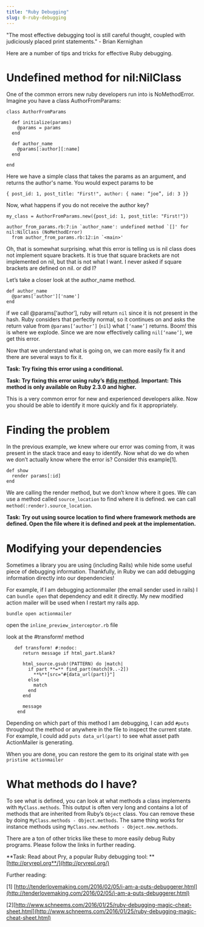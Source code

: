 ```yaml
---
title: "Ruby Debugging"
slug: 0-ruby-debugging
---
```


"The most effective debugging tool is still careful thought, coupled with judiciously placed print statements." - Brian Kernighan

Here are a number of tips and tricks for effective Ruby debugging.

# Undefined method for nil:NilClass

One of the common errors new ruby developers run into is NoMethodError. Imagine you have a class AuthorFromParams:

```
class AuthorFromParams

  def initialize(params)
    @params = params
  end

  def author_name
    @params[:author][:name]
  end

end
```

Here we have a simple class that takes the params as an argument, and returns the author's name. You would expect params to be

`{ post_id: 1, post_title: "First!", author: { name: “joe”, id: 3 }}`

Now, what happens if you do not receive the author key?

```
my_class = AuthorFromParams.new({post_id: 1, post_title: "First!"})

author_from_params.rb:7:in `author_name': undefined method `[]' for nil:NilClass (NoMethodError)
  from author_from_params.rb:12:in `<main>'
```

Oh, that is somewhat surprising. what this error is telling us is nil class does not implement square brackets. It is true that square brackets are not implemented on nil, but that is not what I want. I never asked if square brackets are defined on nil. or did I?

Let’s take a closer look at the author_name method.

```
def author_name
  @params['author']['name']
end
```

if we call @params[‘author’], ruby will return `nil` since it is not present in the hash. Ruby considers that perfectly normal, so it continues on and asks the return value from `@params[‘author’]` (`nil`) what `[‘name’]` returns. Boom! this is where we explode. Since we are now effectively calling `nil[‘name’]`, we get this error.

Now that we understand what is going on, we can more easily fix it and there are several ways to fix it.

**Task: Try fixing this error using a conditional.**

**Task: Try fixing this error using ruby’s [#dig method](http://ruby-doc.org/core-2.3.0/Hash.html#method-i-dig). Important: This method is only available on Ruby 2.3.0 and higher.**

This is a very common error for new and experienced developers alike. Now you should be able to identify it more quickly and fix it appropriately.

# Finding the problem

In the previous example, we knew where our error was coming from, it was present in the stack trace and easy to identify. Now what do we do when we don’t actually know where the error is? Consider this example[1].

```
def show
  render params[:id]
end
```

We are calling the render method, but we don’t know where it goes. We can use a method called `source_location` to find where it is defined. we can call `method(:render).source_location`.

**Task: Try out using source location to find where framework methods are defined. Open the file where it is defined and peek at the implementation.**

# Modifying your dependencies

Sometimes a library you are using (including Rails) while hide some useful piece of debugging information. Thankfully, in Ruby we can add debugging information directly into our dependencies!

For example, if I am debugging actionmailer (the email sender used in rails) I can `bundle open` that dependency and edit it directly. My new modified action mailer will be used when I restart my rails app.

`bundle open actionmailer`

open the `inline_preview_interceptor.rb` file

look at the #transform! method

```
   def transform! #:nodoc:                                                                                              
      return message if html_part.blank?                                                                                 

      html_source.gsub!(PATTERN) do |match|                                                                              
        if part **=** find_part(match[9..-2])                                                                                
          **%**[src="#{data_url(part)}"]                                                                                     
        else                                                                                                             
          match                                                                                                          
        end                                                                                                              
      end                                                                                                                

      message                                                                                                            
    end   
```

Depending on which part of this method I am debugging, I can add `#puts` throughout the method or anywhere in the file to inspect the current state. For example, I could add `puts data_url(part)` to see what asset path ActionMailer is generating.

When you are done, you can restore the gem to its original state with `gem pristine actionmailer`

# What methods do I have?

To see what is defined, you can look at what methods a class implements with `MyClass.methods`. This output is often very long and contains a lot of methods that are inherited from Ruby’s `Object` class. You can remove these by doing `MyClass.methods - Object.methods`. The same thing works for instance methods using `MyClass.new.methods - Object.new.methods`.

There are a ton of other tricks like these to more easily debug Ruby programs. Please follow the links in further reading.

**Task: Read about Pry, a popular Ruby debugging tool: **[http://pryrepl.org**/](http://pryrepl.org/)

Further reading:

[1] [http://tenderlovemaking.com/2016/02/05/i-am-a-puts-debuggerer.html](http://tenderlovemaking.com/2016/02/05/i-am-a-puts-debuggerer.html)

[2][http://www.schneems.com/2016/01/25/ruby-debugging-magic-cheat-sheet.html](http://www.schneems.com/2016/01/25/ruby-debugging-magic-cheat-sheet.html)
